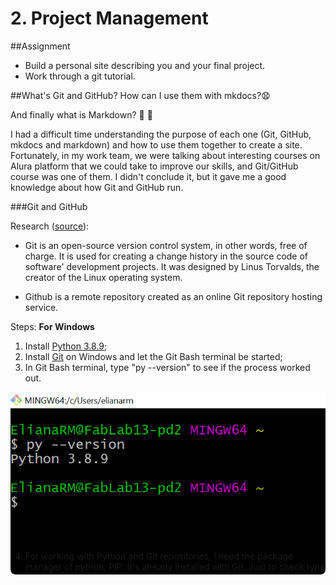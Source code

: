 # 2. Project Management

##Assignment

* Build a personal site describing you and your final project.
* Work through a git tutorial.

##What's Git and GitHub? How can I use them with mkdocs?:anguished:

And finally what is Markdown? :eyes: :eyes:

I had a difficult time understanding the purpose of each one (Git, GitHub, mkdocs and markdown) and how to use them together to create a site.
Fortunately, in my work team, we were talking about interesting courses on Alura platform that we could take to improve our skills, and Git/GitHub course was one of them. I didn't conclude it, but it gave me a good knowledge about how Git and GitHub run.

###Git and GitHub

Research ([source](https://blog.betrybe.com/tecnologia/git-e-github/)):

* Git is an open-source version control system, in other words, free of charge. It is used for creating a change history in the source code of software' development projects. It was designed by Linus Torvalds, the creator of the Linux operating system.

* Github is a remote repository created as an online Git repository hosting service.

Steps: **For Windows**

1. Install [Python 3.8.9](https://www.python.org/downloads/);
2. Install [Git](https://git-scm.com/downloads) on Windows and let the Git Bash terminal be started;
3. In Git Bash terminal, type "py --version" to see if the process worked out.

<center style="height:240px">

![GitBash1](imgs/GitBash1.jpg)

</center>

4. For working with Python and Git repositories, I need the package manager of python, PIP. It's already installed with Git. Just to check,type
